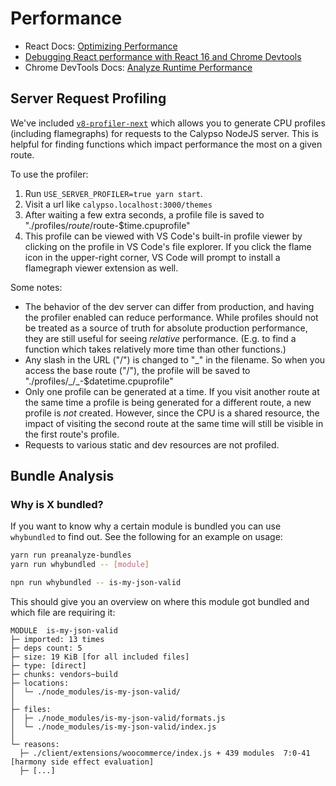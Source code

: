 # Performance

- React Docs: [Optimizing Performance](https://reactjs.org/docs/optimizing-performance.html)
- [Debugging React performance with React 16 and Chrome Devtools](https://building.calibreapp.com/debugging-react-performance-with-react-16-and-chrome-devtools-c90698a522ad)
- Chrome DevTools Docs: [Analyze Runtime Performance](https://developers.google.com/web/tools/chrome-devtools/rendering-tools/)

## Server Request Profiling

We've included [`v8-profiler-next`](https://www.npmjs.com/package/v8-profiler-next) which allows you to generate CPU profiles (including flamegraphs) for requests to the Calypso NodeJS server. This is helpful for finding functions which impact performance the most on a given route.

To use the profiler:

1. Run `USE_SERVER_PROFILER=true yarn start`.
2. Visit a url like `calypso.localhost:3000/themes`
3. After waiting a few extra seconds, a profile file is saved to "./profiles/$route/$route-$time.cpuprofile"
4. This profile can be viewed with VS Code's built-in profile viewer by clicking on the profile in VS Code's file explorer. If you click the flame icon in the upper-right corner, VS Code will prompt to install a flamegraph viewer extension as well.

Some notes:
- The behavior of the dev server can differ from production, and having the profiler enabled can reduce performance. While profiles should not be treated as a source of truth for absolute production performance, they are still useful for seeing _relative_ performance. (E.g. to find a function which takes relatively more time than other functions.)
- Any slash in the URL ("/") is changed to "_" in the filename. So when you access the base route ("/"), the profile will be saved to "./profiles/\_/\_-$datetime.cpuprofile"
- Only one profile can be generated at a time. If you visit another route at the same time a profile is being generated for a different route, a new profile is _not_ created. However, since the CPU is a shared resource, the impact of visiting the second route at the same time will still be visible in the first route's profile.
- Requests to various static and dev resources are not profiled.

## Bundle Analysis

### Why is X bundled?

If you want to know why a certain module is bundled you can use `whybundled` to find out. See the following for an example on usage:

```sh
yarn run preanalyze-bundles
yarn run whybundled -- [module]

npn run whybundled -- is-my-json-valid
```

This should give you an overview on where this module got bundled and which file are requiring it:

```
MODULE  is-my-json-valid
├─ imported: 13 times
├─ deps count: 5
├─ size: 19 KiB [for all included files]
├─ type: [direct]
├─ chunks: vendors~build
├─ locations:
│  └─ ./node_modules/is-my-json-valid/
│
├─ files:
│  ├─ ./node_modules/is-my-json-valid/formats.js
│  └─ ./node_modules/is-my-json-valid/index.js
│
└─ reasons:
  ├─ ./client/extensions/woocommerce/index.js + 439 modules  7:0-41  [harmony side effect evaluation]
  ├─ [...]
```

